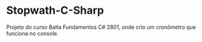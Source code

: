 # Stopwath-C-Sharp
 Projeto do curso Balta Fundamentos C# 2801, onde crio um cronômetro que funciona no console.

